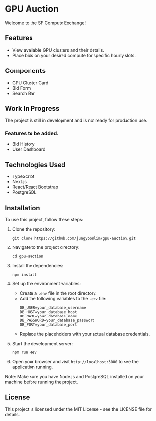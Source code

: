 # GPU Auction 

Welcome to the SF Compute Exchange! 

## Features

- View available GPU clusters and their details. 
- Place bids on your desired compute for specific hourly slots.

## Components

- GPU Cluster Card
- Bid Form
- Search Bar


## Work In Progress

The project is still in development and is not ready for production use. 

### Features to be added. 
- Bid History 
- User Dashboard 

## Technologies Used

- TypeScript 
- Next.js 
- React/React Bootstrap
- PostgreSQL

## Installation 

To use this project, follow these steps:

1. Clone the repository:
   ```
   git clone https://github.com/jungyoonlim/gpu-auction.git
   ```

2. Navigate to the project directory:
   ```
   cd gpu-auction
   ```

3. Install the dependencies:
   ```
   npm install
   ```

4. Set up the environment variables:
   - Create a `.env` file in the root directory.
   - Add the following variables to the `.env` file:
     ```
     DB_USER=your_database_username
     DB_HOST=your_database_host
     DB_NAME=your_database_name
     DB_PASSWORD=your_database_password
     DB_PORT=your_database_port
     ```
   - Replace the placeholders with your actual database credentials.

5. Start the development server:
   ```
   npm run dev
   ```

6. Open your browser and visit `http://localhost:3000` to see the application running.

Note: Make sure you have Node.js and PostgreSQL installed on your machine before running the project.

## License
This project is licensed under the MIT License - see the LICENSE file for details. 

